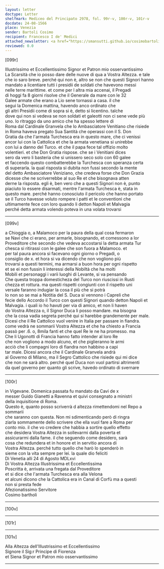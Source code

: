 ```yaml
---
layout: letter
doctype: Letter
shelfmark: Mediceo del Principato 2978, fol. 99r-v, 100r-v, 101r-v
docdate: 24-08-1566
place: Venezia
sender: Bartoli Cosimo
recipient: Francesco I de' Medici
attached_newsletter: <a href="https://smansutti.github.io/cosimobartoli/texts/3079_186/">3079_186</a>
reviewed: 0.0
---
```


[099r]  
  
  
Illustrissimo et Eccellentissimo Signor et Patron mio osservantissimo  
La Scarsità che io posso dare delle nuove di qua a Vostra Altezza. e tale  
che io saro breve. perché qui non è, altro se non che questi Signori hanno  
mandato a licentiare tutti i presidii de soldati che havevono messi  
nelle terre marittime. et come per l altra mia accenai, il Pregadi  
di hoggi fa 8 giorni risolve che il Generale da mare con le 32  
Galee armate che erano a Lio sene tornassi a casa. il che  
segui la Domenica mattina, havendo anco ordinato che  
gli altri Presidii come di sopra si è, detto si licentino. talche  
dove qui non si vedeva se non soldati et galeotti non ci sene vede più  
uno. Io ritraggo da uno amico che ha spesso lettere di  
Roma dal Cardinale Granvela che lo Ambasciatore Venitiano che risiede  
in Roma haveva pregato Sua Santità che operassi con il S. Don  
Gratia da che l'armata Turchesca era in questo mare, che ci venissi  
ancor lui con la Cattolica et che la armata venetiana si unirebbe  
con lui a danno del Turco. et che il papa fece tal offizio molto  
volentieri. et che Don Gratia rispose. che se i Venitiani dices  
sero da vero li basteria che si unissero seco solo con 60 galee  
et faccendo questo combatterebbe la Turchesca con speranza certa  
di superarla. la qual risposta si dubita non fussi secondo la mente  
del detto Ambasciatore Veniziano, che credeva forse che Don Grazia  
dicesse che ne scriverrebbe al suo Re et che bisognava atten  
derne la risposta. egli è, ben vero che a questi Signori non è, punto  
piaciuto lo essere disarmati, mentre l'armata Turchesca è, stata in  
questo mare. perché hanno conosciuto il pericolo che hanno portato  
se il Turco havesse voluto rompere i patti et le conventioni che  
ultimamente fece con loro quando li detton Napoli et Malvagia  
perché detta armata volendo poteva in una volata trovarsi  
  
---  

[099v]  
  
  
a Chioggia o, a Malamoco per la paura della qual cosa fermaron  
se Navi che ci erano, per armarle, bisognando, et comessono a lor  
Proveditore che secondo che vedeva accostarsi la detta armata Tur  
chesca si ritirassi con le galee che son fuora a Malamoco. et  
per tal paura ancora si facevano ogni giorno o Pregadi, o  
consiglio de x. et hora si va dicendo che non vogliono più  
trovarsi a questi termini, ma armarsi a buon hora per ogni rispetto  
et se ei non fussin li interessi della Nobiltà che ha molti  
Mobili et personaggi i varii luoghi di Levante, si va pensando  
Che questa troppa domesticheza del Turco non riuscissi in Rusti  
chezza et rottura. ma questi rispetti congiunti con il rispetto uni  
versale faranno indugiar la cosa il più che si potrà  
Io non so se mai a Notitia del S. Duca si vennono i Capreli che  
fecie dello Accordo il Turco con questi Signori quando detton Napoli et  
Malvagia. i quali io ho havuti per via di amico, et non li haven  
do Vostra Altezza o, il Signor Duca li posso mandare. ma bisogna  
che la cosa vadia segreta perché qui si harebbe grandemente per male.  
Dicesi che il Re Cattolico vuol venire in Italia per passare in fiandra.  
come vedrà ne sommarii Vostra Altezza et che ha chiesto a Francia  
passò per .6. o, 8mila fanti et che quel Re le ne ha promesso. ma  
Che li Ugonotti di Francia hanno fatto intender al loro Re  
che non vogliono a modo alcuno, et che piglieranno le armi  
acciò che li compagni loro di fiandra non habbino a capi  
tar male. Dicesi ancora che il Cardinale Granvela andrà  
al Governo di Milano, ma il Segro Cattolico che risiede qui mi dice  
che non ne sarà altro. perché quel Duca non vuol partirsi altrimenti  
da quel governo per quanto gli scrive, havedo ordinato di svernare  
  
---  

[100r]  
  
  
in Vigevane. Domenica passata fu mandato da Cavi de x  
messer Guido Gianetti a Ravenna et quivi consegnato a ministri  
della inquisitione di Roma.  
Questo è, quanto posso scriverrà d altezza rimettendomi nel Repo a sommarii  
che saranno con questa. Non mi sdimenticando però di ringra  
ziarla sommamente dello scrivere che ella vuol fare a Roma per  
conto mio. il che vo credere che habbia a sortire quello effetto  
che desidera Vostra Altezza in sollevarmi dalla poverta et  
assicurarmi dalla fame. il che seguendo come desidero, sarà  
cosa che redundera et in honore et in servitio ancora di  
Vostra Altezza. perché tutto quello che harò lo spenderò in  
sieme con la vita sempre per lei. la quale dio feliciti  
Di Venetia alli 24 di Agosto MDLxvi  
Di Vostra Altezza Illustrissima et Eccellentissima  
Poscritta è, arrivata una fregata dal Proveditore  
et si dice che l'armata Turchesca era alla Velona  
et alcuni dicono che la Cattolica era in Canal di Corfù ma a questi  
non si presta fede  
Afezionatissimo Servitore  
Cosimo bartholi  
  
---  

[100v]  
  
  
  
---  

[101r]  
  
  
  
---  

[101v]  
  
  
Alla Altezza dell'Illustrissimo et Eccellentissimo  
Signore il Sig:r Principe di Fiorenza  
et Siena Signor et Patron mio osservantissimo  
  
---  

